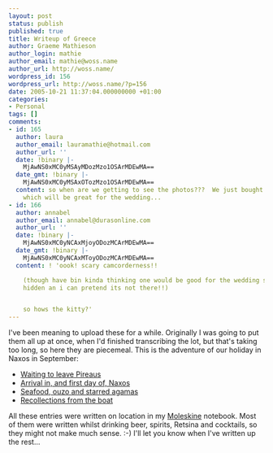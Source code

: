 ```yaml
---
layout: post
status: publish
published: true
title: Writeup of Greece
author: Graeme Mathieson
author_login: mathie
author_email: mathie@woss.name
author_url: http://woss.name/
wordpress_id: 156
wordpress_url: http://woss.name/?p=156
date: 2005-10-21 11:37:04.000000000 +01:00
categories:
- Personal
tags: []
comments:
- id: 165
  author: laura
  author_email: lauramathie@hotmail.com
  author_url: ''
  date: !binary |-
    MjAwNS0xMC0yMSAyMDozMzo1OSArMDEwMA==
  date_gmt: !binary |-
    MjAwNS0xMC0yMSAxOTozMzo1OSArMDEwMA==
  content: so when are we getting to see the photos???  We just bought a camcorder
    which will be great for the wedding...
- id: 166
  author: annabel
  author_email: annabel@durasonline.com
  author_url: ''
  date: !binary |-
    MjAwNS0xMC0yNCAxMjoyODozMCArMDEwMA==
  date_gmt: !binary |-
    MjAwNS0xMC0yNCAxMToyODozMCArMDEwMA==
  content: ! 'oook! scary camcorderness!!

    (though have bin kinda thinking one would be good for the wedding so long as its
    hidden an i can pretend its not there!!)


    so hows the kitty?'
---
```

I've been meaning to upload these for a while.  Originally I was going to put them all up at once, when I'd finished transcribing the lot, but that's taking too long, so here they are piecemeal.  This is the adventure of our holiday in Naxos in September:

<ul>
  <li><a href="http://woss.name/2005/09/16/waiting-to-leave-pireaus/">Waiting to leave Pireaus</a></li>
  <li><a href="http://woss.name/2005/09/17/arrival-in-and-first-day-of-naxos/">Arrival in, and first day of, Naxos</a></li>
  <li><a href="http://woss.name/2005/09/19/seafood-ouzo-and-starred-agamas/">Seafood, ouzo and starred agamas</a></li>
  <li><a href="http://woss.name/2005/09/24/recollections-from-the-boat/">Recollections from the boat</a></li>
</ul>

All these entries were written on location in my <a href="http://www.moleskine.co.uk/">Moleskine</a> notebook.  Most of them were written whilst drinking beer, spirits, Retsina and cocktails, so they might not make much sense. :-)  I'll let you know when I've written up the rest...
